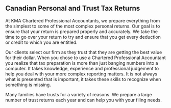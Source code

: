 ## Canadian Personal and Trust Tax Returns

At KMA Chartered Professional Accountants, we prepare everything from the simplest to some of the most complex personal returns. Our goal is to ensure that your return is prepared properly and accurately. We take the time to go over your return to try and ensure that you get every deduction or credit to which you are entitled.

Our clients select our firm as they trust that they are getting the best value for their dollar. When you chose to use a Chartered Professional Accountant you realize that tax preparation is more than just banging numbers into a computer. It takes knowledge, experience and professional judgement to help you deal with your more complex reporting matters. It is not always what is presented that is important, it takes these skills to recognize when something is missing.

Many families have trusts for a variety of reasons. We prepare a large number of trust returns each year and can help you with your filing needs.